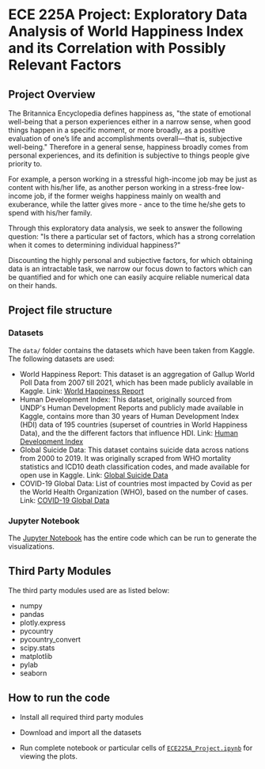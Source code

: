 # ECE 225A Project: Exploratory Data Analysis of World Happiness Index and its Correlation with Possibly Relevant Factors

## Project Overview

The Britannica Encyclopedia defines happiness as, "the state of emotional well-being that a person experiences either in a narrow sense, when good things happen in a specific moment, or more broadly, as a positive evaluation of one’s life and accomplishments overall—that is, subjective well-being." Therefore in a general sense, happiness broadly comes from personal experiences, and its definition is subjective to things people give priority to.

For example, a person working in a stressful high-income job may be just as content with his/her life, as another person working in a stress-free low-income job, if the former weighs happiness mainly on wealth and exuberance, while the latter gives more  - ance to the time he/she gets to spend with his/her family.

Through this exploratory data analysis, we seek to answer the following question: "Is there a particular set of factors, which has a strong correlation when it comes to determining individual happiness?"

Discounting the highly personal and subjective factors, for which obtaining data is an intractable task, we narrow our focus down to factors which can be quantified and for which one can easily acquire reliable numerical data on their hands.

## Project file structure

### Datasets

The `data/` folder contains the datasets which have been taken from Kaggle. The following datasets are used:

 - World Happiness Report: This dataset is an aggregation of Gallup World Poll Data from 2007 till 2021, which has been made publicly available in Kaggle. Link: [World Happiness Report](https://www.kaggle.com/datasets/unsdsn/world-happiness)
 - Human Development Index: This dataset, originally sourced from UNDP's Human Development Reports and publicly made available in Kaggle, contains more than 30 years of Human Development Index (HDI) data of 195 countries (superset of countries in World Happiness Data), and the the different factors that influence HDI. Link: [Human Development Index](https://www.kaggle.com/datasets/iamsouravbanerjee/human-development-index-dataset/code)
 - Global Suicide Data: This dataset contains suicide data across nations from 2000 to 2019. It was originally scraped from WHO mortality statistics and ICD10 death classification codes, and made available for open use in Kaggle. Link: [Global Suicide Data](https://www.kaggle.com/datasets/fernandoretamales/health-expenditure-and-suicide-rates)
- COVID-19 Global Data: List of countries most impacted by Covid as per the World Health Organization (WHO), based on the number of cases. Link: [COVID-19 Global Data](https://covid19.who.int/WHO-COVID-19-global-table-data.csv)

### Jupyter Notebook

The [Jupyter Notebook](ECE225A_Project.ipynb) has the entire code which can be run to generate the visualizations.

## Third Party Modules

The third party modules used are as listed below:

- numpy
- pandas
- plotly.express
- pycountry
- pycountry_convert
- scipy.stats
- matplotlib
- pylab
- seaborn

## How to run the code

- Install all required third party modules

- Download and import all the datasets

- Run complete notebook or particular cells of [`ECE225A_Project.ipynb`](ECE225A_Project.ipynb) for viewing the plots.
